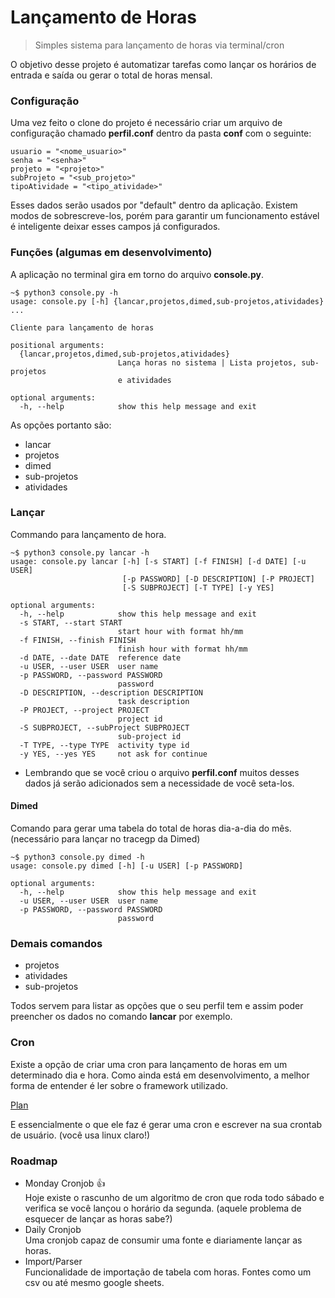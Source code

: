 # Lançamento de Horas
> Simples sistema para lançamento de horas via terminal/cron

O objetivo desse projeto é automatizar tarefas como lançar os horários de entrada e saída ou gerar o total de horas mensal.

### Configuração

Uma vez feito o clone do projeto é necessário criar um arquivo de configuração chamado **perfil.conf** dentro da pasta **conf** com o seguinte:
```
usuario = "<nome_usuario>"
senha = "<senha>"
projeto = "<projeto>"
subProjeto = "<sub_projeto>"
tipoAtividade = "<tipo_atividade>"
```

Esses dados serão usados por "default" dentro da aplicação. Existem modos de sobrescreve-los, porém para garantir
um funcionamento estável é inteligente deixar esses campos já configurados.


### Funções (algumas em desenvolvimento)

A aplicação no terminal gira em torno do arquivo **console.py**.


```shell
~$ python3 console.py -h
usage: console.py [-h] {lancar,projetos,dimed,sub-projetos,atividades} ...

Cliente para lançamento de horas

positional arguments:
  {lancar,projetos,dimed,sub-projetos,atividades}
                        Lança horas no sistema | Lista projetos, sub-projetos
                        e atividades

optional arguments:
  -h, --help            show this help message and exit
```

As opções portanto são:
- lancar
- projetos
- dimed
- sub-projetos
- atividades

### Lançar

Commando para lançamento de hora.
```shell
~$ python3 console.py lancar -h
usage: console.py lancar [-h] [-s START] [-f FINISH] [-d DATE] [-u USER]
                         [-p PASSWORD] [-D DESCRIPTION] [-P PROJECT]
                         [-S SUBPROJECT] [-T TYPE] [-y YES]

optional arguments:
  -h, --help            show this help message and exit
  -s START, --start START
                        start hour with format hh/mm
  -f FINISH, --finish FINISH
                        finish hour with format hh/mm
  -d DATE, --date DATE  reference date
  -u USER, --user USER  user name
  -p PASSWORD, --password PASSWORD
                        password
  -D DESCRIPTION, --description DESCRIPTION
                        task description
  -P PROJECT, --project PROJECT
                        project id
  -S SUBPROJECT, --subProject SUBPROJECT
                        sub-project id
  -T TYPE, --type TYPE  activity type id
  -y YES, --yes YES     not ask for continue
```

* Lembrando que se você criou o arquivo **perfil.conf** muitos desses dados já serão adicionados sem a necessidade de você seta-los.

#### Dimed

Comando para gerar uma tabela do total de horas dia-a-dia do mês. (necessário para lançar no tracegp da Dimed)

```shell
~$ python3 console.py dimed -h 
usage: console.py dimed [-h] [-u USER] [-p PASSWORD]

optional arguments:
  -h, --help            show this help message and exit
  -u USER, --user USER  user name
  -p PASSWORD, --password PASSWORD
                        password
```

### Demais comandos

- projetos
- atividades
- sub-projetos

Todos servem para listar as opções que o seu perfil tem e assim poder preencher os dados no comando **lancar** por exemplo.

### Cron

Existe a opção de criar uma cron para lançamento de horas em um determinado dia e hora.
Como ainda está em desenvolvimento, a melhor forma de entender é ler sobre o framework utilizado.

[Plan](https://github.com/fengsp/plan)

E essencialmente o que ele faz é gerar uma cron e escrever na sua crontab de usuário. (você usa linux claro!)

### Roadmap

- Monday Cronjob :thumbsup:  
  Hoje existe o rascunho de um algoritmo de cron que roda todo sábado e verifica se você lançou o horário da segunda. (aquele problema de esquecer de lançar as horas sabe?)
- Daily Cronjob  
  Uma cronjob capaz de consumir uma fonte e diariamente lançar as horas. 
- Import/Parser  
  Funcionalidade de importação de tabela com horas. Fontes como um csv ou até mesmo google sheets. 
